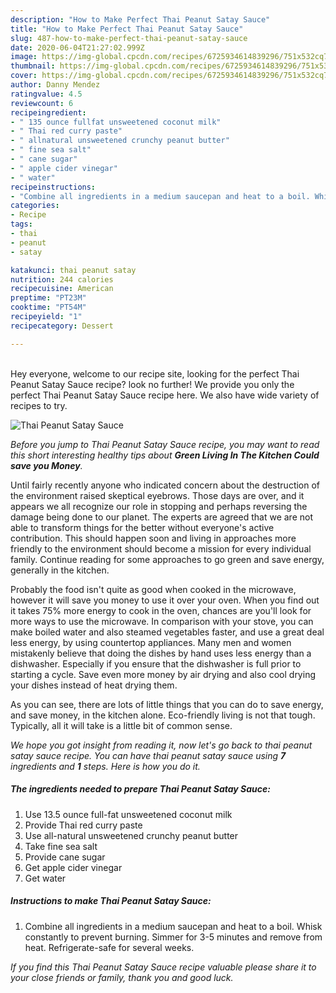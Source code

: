 ```yaml
---
description: "How to Make Perfect Thai Peanut Satay Sauce"
title: "How to Make Perfect Thai Peanut Satay Sauce"
slug: 487-how-to-make-perfect-thai-peanut-satay-sauce
date: 2020-06-04T21:27:02.999Z
image: https://img-global.cpcdn.com/recipes/6725934614839296/751x532cq70/thai-peanut-satay-sauce-recipe-main-photo.jpg
thumbnail: https://img-global.cpcdn.com/recipes/6725934614839296/751x532cq70/thai-peanut-satay-sauce-recipe-main-photo.jpg
cover: https://img-global.cpcdn.com/recipes/6725934614839296/751x532cq70/thai-peanut-satay-sauce-recipe-main-photo.jpg
author: Danny Mendez
ratingvalue: 4.5
reviewcount: 6
recipeingredient:
- " 135 ounce fullfat unsweetened coconut milk"
- " Thai red curry paste"
- " allnatural unsweetened crunchy peanut butter"
- " fine sea salt"
- " cane sugar"
- " apple cider vinegar"
- " water"
recipeinstructions:
- "Combine all ingredients in a medium saucepan and heat to a boil. Whisk constantly to prevent burning. Simmer for 3-5 minutes and remove from heat. Refrigerate-safe for several weeks."
categories:
- Recipe
tags:
- thai
- peanut
- satay

katakunci: thai peanut satay 
nutrition: 244 calories
recipecuisine: American
preptime: "PT23M"
cooktime: "PT54M"
recipeyield: "1"
recipecategory: Dessert

---
```

<br>
Hey everyone, welcome to our recipe site, looking for the perfect Thai Peanut Satay Sauce recipe? look no further! We provide you only the perfect Thai Peanut Satay Sauce recipe here. We also have wide variety of recipes to try.
<br>


![Thai Peanut Satay Sauce](https://img-global.cpcdn.com/recipes/6725934614839296/751x532cq70/thai-peanut-satay-sauce-recipe-main-photo.jpg)

<i>Before you jump to Thai Peanut Satay Sauce recipe, you may want to read this short interesting healthy tips about 
<strong>Green Living In The Kitchen Could save you Money</strong>.</i>
</br>

Until fairly recently anyone who indicated concern about the destruction of the environment raised skeptical eyebrows. Those days are over, and it appears we all recognize our role in stopping and perhaps reversing the damage being done to our planet. The experts are agreed that we are not able to transform things for the better without everyone's active contribution. This should happen soon and living in approaches more friendly to the environment should become a mission for every individual family. Continue reading for some approaches to go green and save energy, generally in the kitchen.

Probably the food isn't quite as good when cooked in the microwave, however it will save you money to use it over your oven. When you find out it takes 75% more energy to cook in the oven, chances are you'll look for more ways to use the microwave. In comparison with your stove, you can make boiled water and also steamed vegetables faster, and use a great deal less energy, by using countertop appliances. Many men and women mistakenly believe that doing the dishes by hand uses less energy than a dishwasher. Especially if you ensure that the dishwasher is full prior to starting a cycle. Save even more money by air drying and also cool drying your dishes instead of heat drying them.

As you can see, there are lots of little things that you can do to save energy, and save money, in the kitchen alone. Eco-friendly living is not that tough. Typically, all it will take is a little bit of common sense.


<i>We hope you got insight from reading it, now let's go back to thai peanut satay sauce recipe. You can have thai peanut satay sauce using <strong>7</strong> ingredients and <strong>1</strong> steps. Here is how you do it.
</i>

##### The ingredients needed to prepare Thai Peanut Satay Sauce:

1. Use  13.5 ounce full-fat unsweetened coconut milk
1. Provide  Thai red curry paste
1. Use  all-natural unsweetened crunchy peanut butter
1. Take  fine sea salt
1. Provide  cane sugar
1. Get  apple cider vinegar
1. Get  water


##### Instructions to make Thai Peanut Satay Sauce:

1. Combine all ingredients in a medium saucepan and heat to a boil. Whisk constantly to prevent burning. Simmer for 3-5 minutes and remove from heat. Refrigerate-safe for several weeks.


<i>If you find this Thai Peanut Satay Sauce recipe valuable please share it to your close friends or family, thank you and good luck.</i>
